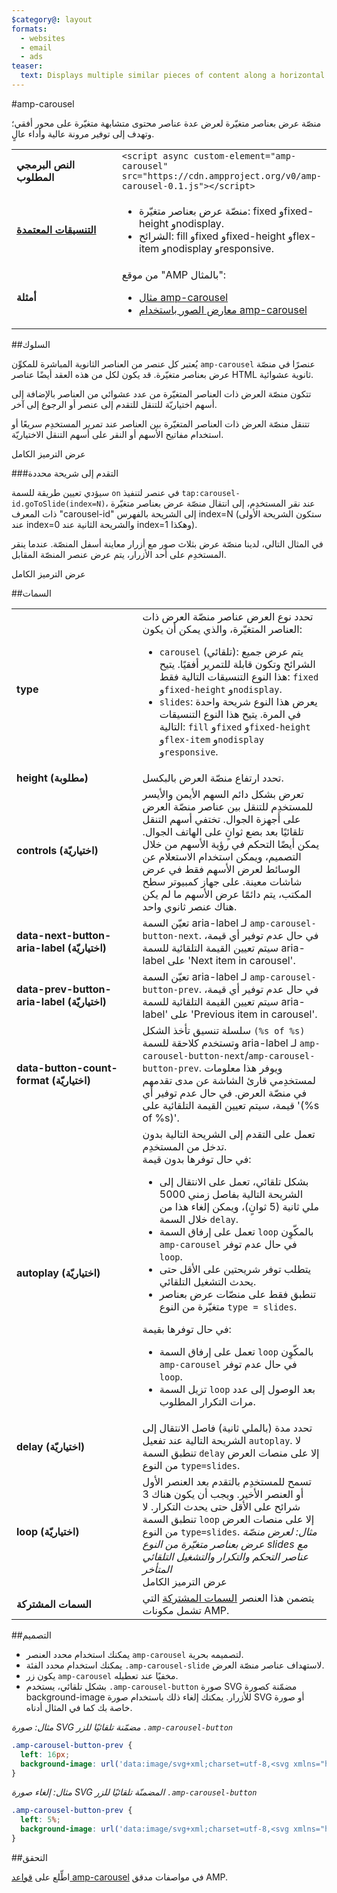 ```yaml
---
$category@: layout
formats:
  - websites
  - email
  - ads
teaser:
  text: Displays multiple similar pieces of content along a horizontal axis.
---
```


<!--- Reformatted by Reftar! for AMP (go/reftar) on 2019-06-13 -->
<!---
حقوق الطبع والنشر 2015 لصالح "مؤلفو رمز HTML لصفحات AMP". جميع الحقوق محفوظة.

تم الترخيص بموجب ترخيص Apache، الإصدار 2.0 (المشار إليه لاحقًا باسم "الترخيص")؛ ولا يحق لك استخدام هذا الملف إلا بما يتوافق مع الترخيص.
ويمكنك الحصول على نسخة من الترخيص على الصفحة

  http://www.apache.org/licenses/LICENSE-2.0

ما لم يكن مطلوبًا بموجب القانون الساري أو تمت الموافقة عليه كتابةً، يتم توزيع البرنامج الذي يتم توزيعه بموجب الترخيص "كما هو"، وبدون أية ضمانات أو شروط من أي نوع، سواء كانت صريحة أو ضمنية.
راجِع الترخيص للاطّلاع على اللغة المحددة التي تحكم الأذونات والقيود بموجب الترخيص.
-->

#amp-carousel

منصّة عرض بعناصر متغيّرة لعرض عدة عناصر محتوى متشابهة متغيّرة على محور أفقي؛ وتهدف إلى توفير مرونة عالية وأداء عالٍ.

<table>
  <tr>
    <td width="40%"><strong>النص البرمجي المطلوب</strong></td>
    <td><code>&lt;script async custom-element="amp-carousel" src="https://cdn.ampproject.org/v0/amp-carousel-0.1.js"&gt;&lt;/script&gt;</code></td>
  </tr>
  <tr>
    <td class="col-fourty"><strong><a href="https://www.ampproject.org/docs/guides/responsive/control_layout.html">التنسيقات المعتمدة</a></strong></td>
    <td>
      <ul>
        <li>منصّة عرض بعناصر متغيّرة: fixed وfixed-height وnodisplay.</li>
        <li>الشرائح: fill وfixed وfixed-height وflex-item وnodisplay وresponsive.</li>
      </ul>
    </td>
  </tr>
  <tr>
    <td width="40%"><strong>أمثلة</strong></td>
    <td>من موقع "AMP بالمثال":<ul>
      <li><a href="https://ampbyexample.com/components/amp-carousel/">مثال amp-carousel</a></li>
      <li><a href="https://ampbyexample.com/advanced/image_galleries_with_amp-carousel/">معارض الصور باستخدام amp-carousel</a></li></ul></td>
    </tr>
  </table>

##السلوك

يُعتبر كل عنصر من العناصر الثانوية المباشرة للمكوِّن `amp-carousel` عنصرًا في منصّة عرض بعناصر متغيّرة. قد يكون لكل من هذه العقد أيضًا عناصر HTML ثانوية عشوائية.

تتكون منصّة العرض ذات العناصر المتغيّرة من عدد عشوائي من العناصر بالإضافة إلى أسهم اختياريّة للتنقل للتقدم إلى عنصر أو الرجوع إلى آخر.

تتنقل منصّة العرض ذات العناصر المتغيّرة بين العناصر عند تمرير المستخدِم سريعًا أو استخدام مفاتيح الأسهم أو النقر على أسهم التنقل الاختياريّة.

<!--مثال مدمج - للعرض في ampproject.org -->

<div>
  <amp-iframe height="313"
              src="https://ampproject-b5f4c.firebaseapp.com/examples/ampcarousel.basic.embed.html"
              layout="fixed-height"
              sandbox="allow-scripts allow-forms allow-same-origin"
              resizable>
  <div aria-label="عرض المزيد" overflow="" tabindex="0" role="button">عرض الترميز الكامل</div>
  <div placeholder=""></div>
  </amp-iframe>
</div>

###التقدم إلى شريحة محددة

سيؤدي تعيين طريقة للسمة `on` في عنصر لتنفيذ `tap:carousel-id.goToSlide(index=N)`، عند نقر المستخدِم، إلى انتقال منصّة عرض بعناصر متغيّرة ذات المعرف "carousel-id" إلى الشريحة بالفهرس index=N (ستكون الشريحة الأولى عند index=0 والشريحة الثانية عند  index=1 وهكذا).

في المثال التالي، لدينا منصّة عرض بثلاث صور مع أزرار معاينة أسفل المنصّة. عندما ينقر المستخدِم على أحد الأزرار، يتم عرض عنصر المنصّة المقابل.

<!--مثال مدمج - للعرض في ampproject.org -->

<div>
<amp-iframe height="878"
            src="https://ampproject-b5f4c.firebaseapp.com/examples/ampcarousel.advance-slide.embed.html"
            layout="fixed-height"
            sandbox="allow-scripts allow-forms allow-same-origin"
            resizable>
<div aria-label="عرض المزيد" overflow="" tabindex="0" role="button">عرض الترميز الكامل</div>
<div placeholder=""></div>
</amp-iframe>
</div>

##السمات

<table>
  <tr>
    <td width="40%"><strong>type</strong></td>
    <td>تحدد نوع العرض عناصر منصّة العرض ذات العناصر المتغيّرة، والذي يمكن أن يكون:
  <ul>
    <li><code>carousel</code> (تلقائي): يتم عرض جميع الشرائح وتكون قابلة للتمرير أفقيًا. يتيح هذا النوع التنسيقات التالية فقط: <code>fixed</code> و<code>fixed-height</code> و<code>nodisplay</code>.</li>
    <li><code>slides</code>: يعرض هذا النوع شريحة واحدة في المرة. يتيح هذا النوع التنسيقات التالية: <code>fill</code> و<code>fixed</code> و<code>fixed-height</code> و<code>flex-item</code> و<code>nodisplay</code> و<code>responsive</code>.</li>
    </ul></td>
  </tr>
  <tr>
    <td width="40%"><strong>height (مطلوبة)</strong></td>
    <td>تحدد ارتفاع منصّة العرض بالبكسل.</td>
  </tr>
  <tr>
    <td width="40%"><strong>controls (اختياريّة)</strong></td>
    <td>تعرض بشكل دائم السهم الأيمن والأيسر للمستخدِم للتنقل بين عناصر منصّة العرض على أجهزة الجوال.
      تختفي أسهم التنقل تلقائيًا بعد بضع ثوانٍ على الهاتف الجوال.
      يمكن أيضًا التحكم في رؤية الأسهم من خلال التصميم، ويمكن استخدام الاستعلام عن الوسائط لعرض الأسهم فقط في عرض شاشات معينة. على جهاز كمبيوتر سطح المكتب، يتم دائمًا عرض الأسهم ما لم يكن هناك عنصر ثانوي واحد.</td>
  </tr>
  <tr>
    <td width="40%"><strong>data-next-button-aria-label (اختياريّة)</strong></td>
    <td>تعيّن السمة aria-label لـ <code>amp-carousel-button-next</code>. في حال عدم توفير أي قيمة، سيتم تعيين القيمة التلقائية للسمة aria-label على 'Next item in carousel'.</td>
  </tr>
  <tr>
    <td width="40%"><strong>data-prev-button-aria-label (اختياريّة)</strong></td>
    <td>تعيّن السمة aria-label لـ <code>amp-carousel-button-prev</code>. في حال عدم توفير أي قيمة، سيتم تعيين القيمة التلقائية للسمة aria-label' على 'Previous item in carousel'.</td>
  </tr>
  <tr>
    <td width="40%"><strong>data-button-count-format (اختياريّة)</strong></td>
    <td>سلسلة تنسيق تأخذ الشكل <code>(%s of %s)</code> وتستخدم كلاحقة للسمة aria-label لـ <code>amp-carousel-button-next</code>/<code>amp-carousel-button-prev</code>. ويوفر هذا معلومات لمستخدِمي قارئ الشاشة عن مدى تقدمهم في منصّة العرض. في حال عدم توفير أي قيمة، سيتم تعيين القيمة التلقائية على '(%s of %s)'.</td>
  </tr>
  <tr>
    <td width="40%"><strong>autoplay (اختياريّة)</strong></td>
    <td>تعمل على التقدم إلى الشريحة التالية بدون تدخل من المستخدِم.<br>
      في حال توفرها بدون قيمة:
      <ul>
        <li>بشكل تلقائي، تعمل على الانتقال إلى الشريحة التالية بفاصل زمني 5000 ملي ثانية (5 ثوانٍ)، ويمكن إلغاء هذا من خلال السمة <code>delay</code>.</li>
        <li>تعمل على إرفاق السمة <code>loop</code> بالمكّوِن <code>amp-carousel</code> في حال عدم توفر <code>loop</code>.</li>
        <li>يتطلب توفر شريحتين على الأقل حتى يحدث التشغيل التلقائي.</li>
        <li>تنطبق فقط على منصّات عرض بعناصر متغيّرة من النوع <code>type = slides</code>.</li>
      </ul>
      في حال توفرها بقيمة:
      <ul>
        <li>تعمل على إرفاق السمة <code>loop</code> بالمكّوِن <code>amp-carousel</code> في حال عدم توفر <code>loop</code>.</li>
        <li>تزيل السمة <code>loop</code> بعد الوصول إلى عدد مرات التكرار المطلوب.</li>
      </ul></td>
  </tr>
  <tr>
    <td width="40%"><strong>delay (اختياريّة)</strong></td>
    <td>تحدد مدة (بالملي ثانية) فاصل الانتقال إلى الشريحة التالية عند تفعيل <code>autoplay</code>. لا تنطبق السمة <code>delay</code> إلا على منصات العرض من النوع <code>type=slides</code>.</td>
  </tr>
  <tr>
    <td width="40%"><strong>loop (اختياريّة)</strong></td>
    <td>تسمح للمستخدِم بالتقدم بعد العنصر الأول أو العنصر الأخير. ويجب أن يكون هناك 3 شرائح على الأقل حتى يحدث التكرار. لا تنطبق السمة <code>loop</code> إلا على منصات العرض من النوع <code>type=slides</code>.
      <em>مثال: لعرض منصّة عرض بعناصر متغيّرة من النوع slides مع عناصر التحكم والتكرار والتشغيل التلقائي المتأخر</em>
      <!--مثال مدمج - للعرض في ampproject.org -->
      <div>
        <amp-iframe height="446"
                    src="https://ampproject-b5f4c.firebaseapp.com/examples/ampcarousel.controls.embed.html"
                    layout="fixed-height" sandbox="allow-scripts allow-forms allow-same-origin"
                    resizable>
          <div aria-label="عرض المزيد" overflow="" tabindex="0" role="button">عرض الترميز الكامل</div>
          <div placeholder=""></div>
        </amp-iframe>
      </div></td>
    </tr>
    <tr>
      <td width="40%"><strong>السمات المشتركة</strong></td>
      <td>يتضمن هذا العنصر <a href="https://www.ampproject.org/docs/reference/common_attributes">السمات المشتركة</a> التي تشمل مكونات AMP.</td>
    </tr>
</table>


##التصميم

* يمكنك استخدام محدد العنصر `amp-carousel` لتصميمه بحرية.
* يمكنك استخدام محدد الفئة `.amp-carousel-slide` لاستهداف عناصر منصّة العرض.
* يكون زر `amp-carousel` مخفيًا عند تعطيله.
* بشكل تلقائي، يستخدم `.amp-carousel-button` صورة SVG مضمّنة كصورة background-image للأزرار. يمكنك إلغاء ذلك باستخدام صورة SVG أو صورة خاصة بك كما في المثال أدناه.

*مثال: صورة SVG مضمّنة تلقائيًا للزر `.amp-carousel-button`*

```css
.amp-carousel-button-prev {
  left: 16px;
  background-image: url('data:image/svg+xml;charset=utf-8,<svg xmlns="http://www.w3.org/2000/svg" width="18" height="18" viewBox="0 0 18 18"><path d="M15 8.25H5.87l4.19-4.19L9 3 3 9l6 6 1.06-1.06-4.19-4.19H15v-1.5z" fill="#fff" /></svg>');
}
```

*مثال: إلغاء صورة SVG المضمنّة تلقائيًا للزر `.amp-carousel-button`*

```css
.amp-carousel-button-prev {
  left: 5%;
  background-image: url('data:image/svg+xml;charset=utf-8,<svg xmlns="http://www.w3.org/2000/svg" width="18" height="18" viewBox="0 0 18 18"><path d="M11.56 5.56L10.5 4.5 6 9l4.5 4.5 1.06-1.06L8.12 9z" fill="#fff" /></svg>');
}
```

##التحقق

اطِّلع على [قواعد amp-carousel](https://github.com/ampproject/amphtml/blob/master/extensions/amp-carousel/validator-amp-carousel.protoascii) في مواصفات مدقق AMP.
